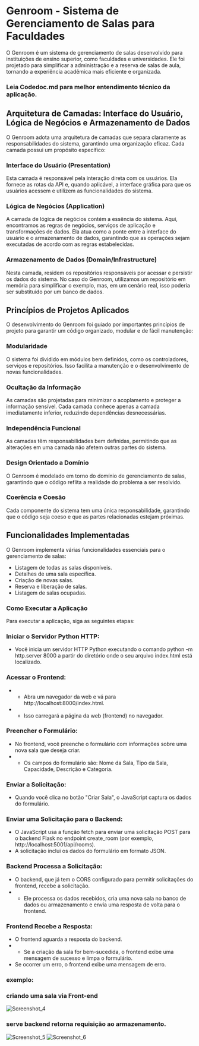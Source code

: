# Genroom - Sistema de Gerenciamento de Salas para Faculdades
O Genroom é um sistema de gerenciamento de salas desenvolvido para instituições de ensino superior, como faculdades e universidades. Ele foi projetado para simplificar a administração e a reserva de salas de aula, tornando a experiência acadêmica mais eficiente e organizada.

### Leia Codedoc.md para melhor entendimento técnico da aplicação.

## Arquitetura de Camadas: Interface do Usuário, Lógica de Negócios e Armazenamento de Dados
O Genroom adota uma arquitetura de camadas que separa claramente as responsabilidades do sistema, garantindo uma organização eficaz. Cada camada possui um propósito específico:
### Interface do Usuário (Presentation)
Esta camada é responsável pela interação direta com os usuários. Ela fornece as rotas da API e, quando aplicável, a interface gráfica para que os usuários acessem e utilizem as funcionalidades do sistema.
### Lógica de Negócios (Application)
A camada de lógica de negócios contém a essência do sistema. Aqui, encontramos as regras de negócios, serviços de aplicação e transformações de dados. Ela atua como a ponte entre a interface do usuário e o armazenamento de dados, garantindo que as operações sejam executadas de acordo com as regras estabelecidas.
### Armazenamento de Dados (Domain/Infrastructure)
Nesta camada, residem os repositórios responsáveis por acessar e persistir os dados do sistema. No caso do Genroom, utilizamos um repositório em memória para simplificar o exemplo, mas, em um cenário real, isso poderia ser substituído por um banco de dados.

## Princípios de Projetos Aplicados
O desenvolvimento do Genroom foi guiado por importantes princípios de projeto para garantir um código organizado, modular e de fácil manutenção:
### Modularidade
O sistema foi dividido em módulos bem definidos, como os controladores, serviços e repositórios. Isso facilita a manutenção e o desenvolvimento de novas funcionalidades.
### Ocultação da Informação
As camadas são projetadas para minimizar o acoplamento e proteger a informação sensível. Cada camada conhece apenas a camada imediatamente inferior, reduzindo dependências desnecessárias.
### Independência Funcional
As camadas têm responsabilidades bem definidas, permitindo que as alterações em uma camada não afetem outras partes do sistema.
### Design Orientado a Domínio
O Genroom é modelado em torno do domínio de gerenciamento de salas, garantindo que o código reflita a realidade do problema a ser resolvido.
### Coerência e Coesão
Cada componente do sistema tem uma única responsabilidade, garantindo que o código seja coeso e que as partes relacionadas estejam próximas.

## Funcionalidades Implementadas
O Genroom implementa várias funcionalidades essenciais para o gerenciamento de salas:

* Listagem de todas as salas disponíveis.
* Detalhes de uma sala específica.
* Criação de novas salas.
* Reserva e liberação de salas.
* Listagem de salas ocupadas.


### Como Executar a Aplicação
Para executar a aplicação, siga as seguintes etapas:

### Iniciar o Servidor Python HTTP:
* Você inicia um servidor HTTP Python executando o comando python -m http.server 8000 a partir do diretório onde o seu arquivo index.html está localizado.

### Acessar o Frontend:
* - Abra um navegador da web e vá para http://localhost:8000/index.html.
* - Isso carregará a página da web (frontend) no navegador.

### Preencher o Formulário:
* No frontend, você preenche o formulário com informações sobre uma nova sala que deseja criar.
* - Os campos do formulário são: Nome da Sala, Tipo da Sala, Capacidade, Descrição e Categoria.

### Enviar a Solicitação:
* Quando você clica no botão "Criar Sala", o JavaScript captura os dados do formulário.

### Enviar uma Solicitação para o Backend:
* O JavaScript usa a função fetch para enviar uma solicitação POST para o backend Flask no endpoint create_room (por exemplo, http://localhost:5001/api/rooms).
* A solicitação inclui os dados do formulário em formato JSON.

### Backend Processa a Solicitação:
* O backend, que já tem o CORS configurado para permitir solicitações do frontend, recebe a solicitação.
* - Ele processa os dados recebidos, cria uma nova sala no banco de dados ou armazenamento e envia uma resposta de volta para o frontend.

### Frontend Recebe a Resposta:
* O frontend aguarda a resposta do backend.
* - Se a criação da sala for bem-sucedida, o frontend exibe uma mensagem de sucesso e limpa o formulário.
* Se ocorrer um erro, o frontend exibe uma mensagem de erro.
### exemplo: 
### criando uma sala via Front-end
![Screenshot_4](https://github.com/jcr04/Gen_room.py/assets/70778525/b87fe405-c0a7-4dde-a331-a28b5c4c6d19)
### serve backend retorna requisição ao armazenamento.
![Screenshot_5](https://github.com/jcr04/Gen_room.py/assets/70778525/fe153ec6-3639-4058-9f11-b87e92ac45c6)
![Screenshot_6](https://github.com/jcr04/Gen_room.py/assets/70778525/b02e3a75-0cac-4093-b118-e4a2e397d4d5)


